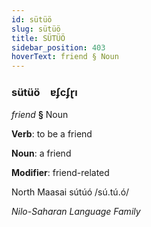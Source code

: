 ```yaml
---
id: sütüö
slug: sütüö
title: SÜTÜÖ
sidebar_position: 403
hoverText: friend § Noun
---
```


### sütüö&emsp;<span kind="abugida">ɐʄcʄɽı</span>

*friend* **§** Noun

**Verb**: to be a friend

**Noun**: a friend

**Modifier**: friend-related

North Maasai sútúó /sú.tú.ó/

*Nilo-Saharan Language Family*